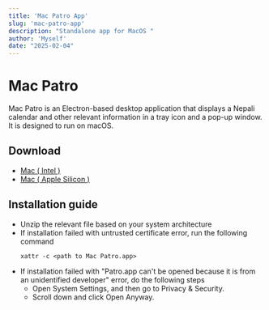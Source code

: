 ```yaml
---
title: 'Mac Patro App'
slug: 'mac-patro-app'
description: "Standalone app for MacOS "
author: 'Myself'
date: "2025-02-04"
---
```

# Mac Patro

Mac Patro is an Electron-based desktop application that displays a Nepali calendar and other relevant information in a tray icon and a pop-up window. It is designed to run on macOS.

## Download
* [Mac ( Intel )](https://github.com/ntn0de/ntn0de.github.io/blogs/files/Mac%20Patro-darwin-arm64-1.0.0.zip)
* [Mac ( Apple Silicon )](https://github.com/ntn0de/ntn0de.github.io/blogs/files/Mac%20Patro-darwin-x64-1.0.0.zip)

## Installation guide
- Unzip the relevant file based on your system architecture
-   If installation failed with untrusted certificate error, run the following command
    ```
    xattr -c <path to Mac Patro.app>
    ```
-   If installation failed with "Patro.app can't be opened because it is from an unidentified developer" error, do the following steps
    -   Open System Settings, and then go to Privacy & Security.
    -   Scroll down and click Open Anyway.


